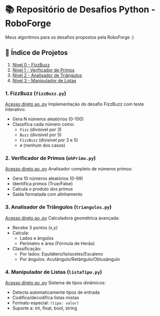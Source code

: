 # 📚 Repositório de Desafios Python - RoboForge

Meus algoritmos para os desafios propostos pela RoboForge :)

## 🧩 Índice de Projetos
1. [Nivel 0 - FizzBuzz](#1-fizzbuzz-fizzbuzzpy)
2. [Nível 1 - Verificador de Primos](#2-verificador-de-primos-ehprimopy)
3. [Nível 2 - Analisador de Triângulos](#3-analisador-de-triângulos-triangulospy)
4. [Nível 3 - Manipulador de Listas](#4-manipulador-de-listas-listatipopy) 

### 1. FizzBuzz (`fizzBuzz.py`)
[Acesso direto ao .py](https://github.com/sthecss/desafio-roboforge/blob/main/nivel0/fizzBuzz.py) 
Implementação do desafio FizzBuzz com teste interativo:
- Gera N números aleatórios (0-100)
- Classifica cada número como:
  - `Fizz` (divisível por 3)
  - `Buzz` (divisível por 5) 
  - `FizzBuzz` (divisível por 3 e 5)
  - `#` (nenhum dos casos)

### 2. Verificador de Primos (`ehPrimo.py`)
[Acesso direto ao .py](https://github.com/sthecss/desafio-roboforge/blob/main/nivel1/ehPrimo.py) 
Analisador completo de números primos:
- Gera 10 números aleatórios (0-99)
- Identifica primos (True/False)
- Calcula o produto dos primos
- Saída formatada com alinhamento

### 3. Analisador de Triângulos (`triangulos.py`)
[Acesso direto ao .py](https://github.com/sthecss/desafio-roboforge/blob/main/nivel2/triangulos.py) 
Calculadora geométrica avançada:
- Recebe 3 pontos (x,y)
- Calcula:
  - Lados e ângulos
  - Perímetro e área (Fórmula de Herão)
- Classificação:
  - Por lados: Equilátero/Isósceles/Escaleno
  - Por ângulos: Acutângulo/Retângulo/Obtusângulo

### 4. Manipulador de Listas (`listaTipo.py`)
[Acesso direto ao .py](https://github.com/sthecss/desafio-roboforge/blob/main/nivel3/listaTipo.py) 
Sistema de tipos dinâmicos:
- Detecta automaticamente tipos de entrada
- Codifica/decodifica listas mistas
- Formato especial: `(tipo: valor)`
- Suporte a: int, float, bool, string
